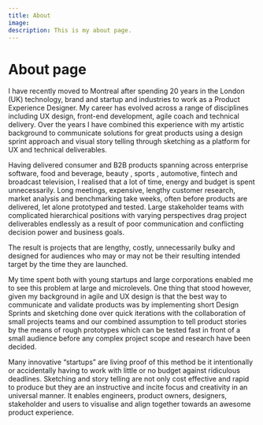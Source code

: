 ```yaml
---
title: About
image: 
description: This is my about page.
---
```


# About page

I have recently moved to Montreal after spending 20 years in the London (UK) technology, brand and startup and industries to work as a Product Experience Designer. My career has evolved across a range of disciplines including UX design, front-end development, agile coach and technical delivery. Over the years I have combined this experience with my artistic background to communicate solutions for great products using a design sprint approach and visual story telling through sketching as a platform for UX and technical deliverables.

Having delivered consumer and B2B products  spanning across enterprise software, food and beverage, beauty , sports , automotive, fintech and broadcast television, I realised that a lot of time, energy and budget is spent unnecessarily. Long meetings, expensive, lengthy customer research, market analysis and benchmarking take weeks, often  before products are delivered, let alone prototyped and tested. Large stakeholder teams with complicated hierarchical positions with varying perspectives drag project deliverables endlessly as a result of poor communication and conflicting decision power and business goals.

The result is projects that are lengthy, costly, unnecessarily bulky and designed for audiences who may or may not be their resulting intended target by the time they are launched.

My time spent both with young startups and large corporations enabled me to see this problem at large and microlevels. One thing that stood however, given my background in agile and UX  design is that the best way to communicate and validate products was by implementing short Design Sprints and sketching done over quick iterations with the collaboration of small projects teams and our combined assumption to tell product stories by the means of rough prototypes which can be tested fast in front of a small audience before any complex project scope and research have been decided.

Many innovative “startups” are living  proof of this method be it intentionally or accidentally having to work with little or no budget against ridiculous deadlines. Sketching and story telling are not only cost effective and rapid to produce but they are an instructive and incite focus and creativity in an universal manner. It enables  engineers, product owners, designers, stakeholder and users to visualise and align together towards an awesome product experience.
